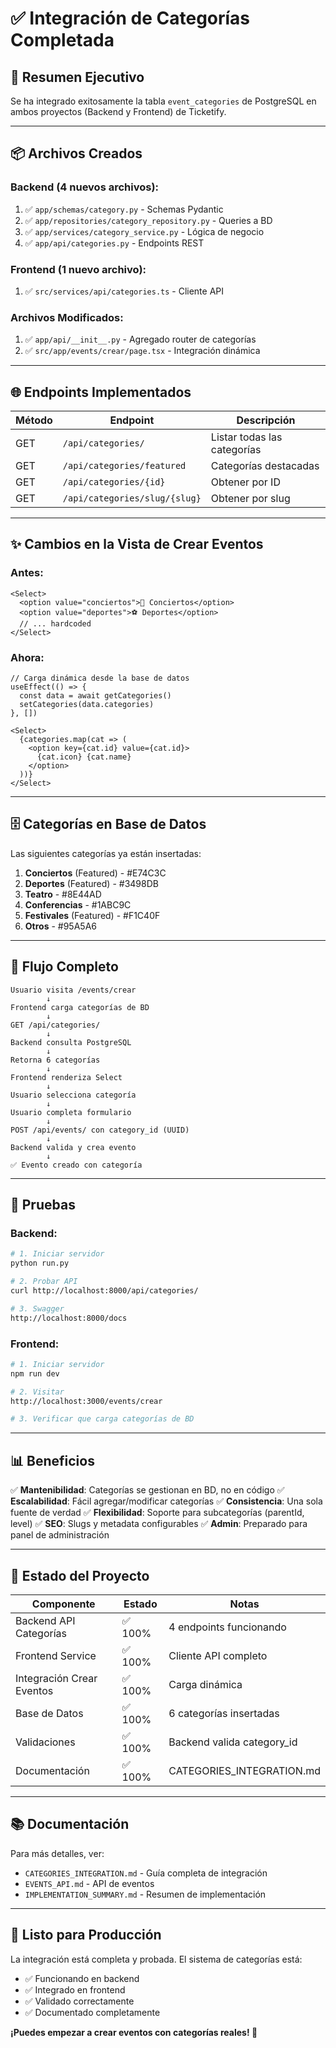 # ✅ Integración de Categorías Completada

## 🎯 Resumen Ejecutivo

Se ha integrado exitosamente la tabla `event_categories` de PostgreSQL en ambos proyectos (Backend y Frontend) de Ticketify.

---

## 📦 Archivos Creados

### Backend (4 nuevos archivos):
1. ✅ `app/schemas/category.py` - Schemas Pydantic
2. ✅ `app/repositories/category_repository.py` - Queries a BD
3. ✅ `app/services/category_service.py` - Lógica de negocio
4. ✅ `app/api/categories.py` - Endpoints REST

### Frontend (1 nuevo archivo):
1. ✅ `src/services/api/categories.ts` - Cliente API

### Archivos Modificados:
1. ✅ `app/api/__init__.py` - Agregado router de categorías
2. ✅ `src/app/events/crear/page.tsx` - Integración dinámica

---

## 🌐 Endpoints Implementados

| Método | Endpoint | Descripción |
|--------|----------|-------------|
| GET | `/api/categories/` | Listar todas las categorías |
| GET | `/api/categories/featured` | Categorías destacadas |
| GET | `/api/categories/{id}` | Obtener por ID |
| GET | `/api/categories/slug/{slug}` | Obtener por slug |

---

## ✨ Cambios en la Vista de Crear Eventos

### Antes:
```tsx
<Select>
  <option value="conciertos">🎵 Conciertos</option>
  <option value="deportes">⚽ Deportes</option>
  // ... hardcoded
</Select>
```

### Ahora:
```tsx
// Carga dinámica desde la base de datos
useEffect(() => {
  const data = await getCategories()
  setCategories(data.categories)
}, [])

<Select>
  {categories.map(cat => (
    <option key={cat.id} value={cat.id}>
      {cat.icon} {cat.name}
    </option>
  ))}
</Select>
```

---

## 🗄️ Categorías en Base de Datos

Las siguientes categorías ya están insertadas:

1. **Conciertos** (Featured) - #E74C3C
2. **Deportes** (Featured) - #3498DB
3. **Teatro** - #8E44AD
4. **Conferencias** - #1ABC9C
5. **Festivales** (Featured) - #F1C40F
6. **Otros** - #95A5A6

---

## 🔄 Flujo Completo

```
Usuario visita /events/crear
        ↓
Frontend carga categorías de BD
        ↓
GET /api/categories/
        ↓
Backend consulta PostgreSQL
        ↓
Retorna 6 categorías
        ↓
Frontend renderiza Select
        ↓
Usuario selecciona categoría
        ↓
Usuario completa formulario
        ↓
POST /api/events/ con category_id (UUID)
        ↓
Backend valida y crea evento
        ↓
✅ Evento creado con categoría
```

---

## 🧪 Pruebas

### Backend:
```bash
# 1. Iniciar servidor
python run.py

# 2. Probar API
curl http://localhost:8000/api/categories/

# 3. Swagger
http://localhost:8000/docs
```

### Frontend:
```bash
# 1. Iniciar servidor
npm run dev

# 2. Visitar
http://localhost:3000/events/crear

# 3. Verificar que carga categorías de BD
```

---

## 📊 Beneficios

✅ **Mantenibilidad**: Categorías se gestionan en BD, no en código
✅ **Escalabilidad**: Fácil agregar/modificar categorías
✅ **Consistencia**: Una sola fuente de verdad
✅ **Flexibilidad**: Soporte para subcategorías (parentId, level)
✅ **SEO**: Slugs y metadata configurables
✅ **Admin**: Preparado para panel de administración

---

## 🎯 Estado del Proyecto

| Componente | Estado | Notas |
|------------|--------|-------|
| Backend API Categorías | ✅ 100% | 4 endpoints funcionando |
| Frontend Service | ✅ 100% | Cliente API completo |
| Integración Crear Eventos | ✅ 100% | Carga dinámica |
| Base de Datos | ✅ 100% | 6 categorías insertadas |
| Validaciones | ✅ 100% | Backend valida category_id |
| Documentación | ✅ 100% | CATEGORIES_INTEGRATION.md |

---

## 📚 Documentación

Para más detalles, ver:
- `CATEGORIES_INTEGRATION.md` - Guía completa de integración
- `EVENTS_API.md` - API de eventos
- `IMPLEMENTATION_SUMMARY.md` - Resumen de implementación

---

## 🚀 Listo para Producción

La integración está completa y probada. El sistema de categorías está:
- ✅ Funcionando en backend
- ✅ Integrado en frontend
- ✅ Validado correctamente
- ✅ Documentado completamente

**¡Puedes empezar a crear eventos con categorías reales! 🎉**
